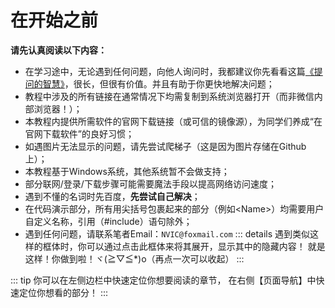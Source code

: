 # 在开始之前

**请先认真阅读以下内容：**

- 在学习途中，无论遇到任何问题，向他人询问时，我都建议你先看看这篇[《提问的智慧》](https://github.com/ryanhanwu/How-To-Ask-Questions-The-Smart-Way/blob/main/README-zh_CN.md)，很长，但很有价值。并且有助于你更快地解决问题；
- 教程中涉及的所有链接在通常情况下均需复制到系统浏览器打开（而非微信内部浏览器！）；
- 本教程内提供所需软件的官网下载链接（或可信的镜像源），为同学们养成“在官网下载软件”的良好习惯；
- 如遇图片无法显示的问题，请先尝试爬梯子（这是因为图片存储在Github上）；
- 本教程基于Windows系统，其他系统暂不会做支持；
- 部分联网/登录/下载步骤可能需要魔法手段以提高网络访问速度；
- 遇到不懂的名词时先百度，**先尝试自己解决**；
- 在代码演示部分，所有用尖括号包裹起来的部分（例如\<Name>）均需要用户自定义名称，引用（#include）语句除外；
- 遇到任何问题，请联系笔者Email：`NVIC@foxmail.com`
::: details 遇到类似这样的框体时，你可以通过点击此框体来将其展开，显示其中的隐藏内容！
就是这样！你做到啦！ヾ(≧▽≦*)o（再点一次可以收起）
:::

::: tip
你可以在左侧边栏中快速定位你想要阅读的章节， 在右侧【页面导航】中快速定位你想看的部分！
:::